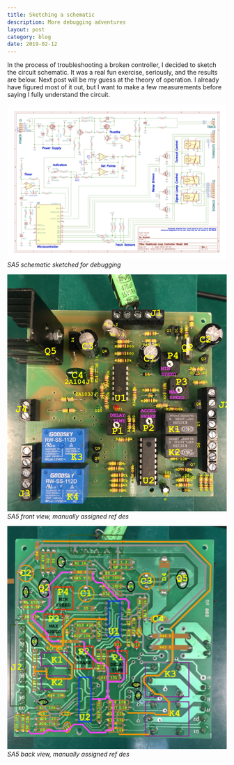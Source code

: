 ```yaml
---
title: Sketching a schematic
description: More debugging adventures
layout: post
category: blog
date: 2019-02-12
---
```


In the process of troubleshooting a broken controller, I decided to sketch the 
circuit schematic. It was a real fun exercise, seriously, and the results are below. 
Next post will be my guess at the theory of operation.  I already have figured
most of it out, but I want to make a few measurements before saying I fully
understand the circuit.

![sas-schematic](/images/sa5-sch.png)
*SA5 schematic sketched for debugging*

![sas-front-annotated](/images/sa5-front-annotated.jpg)
*SA5 front view, manually assigned ref des*

![sas-back-annotated](/images/sa5-back-annotated.jpg)
*SA5 back view, manually assigned ref des*


